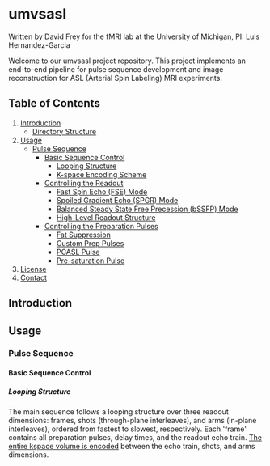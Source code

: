 # umvsasl
Written by David Frey for the fMRI lab at the University of Michigan, PI: Luis Hernandez-Garcia

Welcome to our umvsasl project repository. This project implements an end-to-end pipeline for pulse sequence development and image reconstruction for ASL (Arterial Spin Labeling) MRI experiments.

## Table of Contents
1. [Introduction](#introduction)
    - [Directory Structure](#directory-structure)
2. [Usage](#usage)
    - [Pulse Sequence](#pulse-sequence)
        - [Basic Sequence Control](#basic-sequence-control)
            - [Looping Structure](#looping-structure)
            - [K-space Encoding Scheme](#kspace-encoding-scheme)
        - [Controlling the Readout](#controlling-the-readout)
            - [Fast Spin Echo (FSE) Mode](#fse-mode)
            - [Spoiled Gradient Echo (SPGR) Mode](#spgr-mode)
            - [Balanced Steady State Free Precession (bSSFP) Mode](#bssfp-mode)
            - [High-Level Readout Structure](#high-level-readout-structure)
        - [Controlling the Preparation Pulses](#prep-pulses)
            - [Fat Suppression](#fat-suppression)
            - [Custom Prep Pulses](#custom-prep-pulses)
            - [PCASL Pulse](#pcasl-pulse)
            - [Pre-saturation Pulse](#pre-saturation-pulse)
3. [License](#license)
4. [Contact](#contact)

## Introduction

## Usage

### Pulse Sequence

#### Basic Sequence Control

##### Looping Structure
The main sequence follows a looping structure over three readout dimensions: frames, shots (through-plane interleaves), and arms (in-plane interleaves), ordered from fastest to slowest, respectively. Each 'frame' contains all preparation pulses, delay times, and the readout echo train. [The entire kspace volume is encoded](#kspace-encoding-scheme) between the echo train, shots, and arms dimensions.
